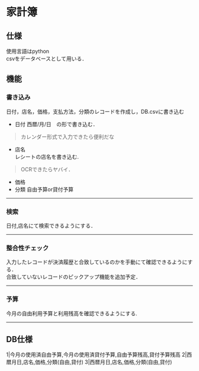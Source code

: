# 家計簿

## 仕様
使用言語はpython \
csvをデータベースとして用いる．



## 機能
### 書き込み 
日付，店名，価格，支払方法，分類のレコードを作成し，DB.csvに書き込む
 * 日付
 西暦/月/日　の形で書き込む．
 > カレンダー形式で入力できたら便利だな
 * 店名\
 レシートの店名を書き込む.
 > OCRできたらヤバイ．
 * 価格
 * 分類
 自由予算or貸付予算
 
---
### 検索 
日付,店名にて検索できるようにする．

---
### 整合性チェック 
入力したレコードが決済履歴と合致しているのかを手動にて確認できるようにする． \
合致していないレコードのピックアップ機能を追加予定．

---
### 予算 
今月の自由利用予算と利用残高を確認できるようにする.

---
## DB仕様
1|今月の使用済自由予算,今月の使用済貸付予算,自由予算残高,貸付予算残高
2|西暦月日,店名,価格,分類(自由,貸付)
3|西暦月日,店名,価格,分類(自由,貸付)
